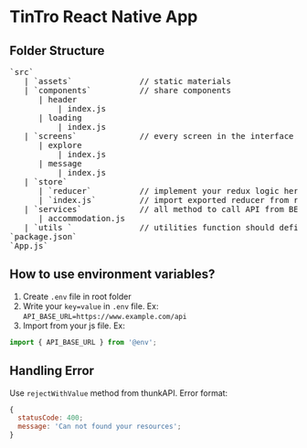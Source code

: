 # TinTro React Native App

## Folder Structure

<pre>
`src`
   | `assets`              // static materials
   | `components`          // share components
      | header
          | index.js
      | loading
          | index.js
   | `screens`             // every screen in the interface
      | explore
          | index.js
      | message
          | index.js
   | `store`
      | `reducer`          // implement your redux logic here
      | `index.js`         // import exported reducer from reducer folder to there
   | `services`            // all method to call API from BE should define here
      | accommodation.js
   | `utils `              // utilities function should define here
`package.json`
`App.js`
</pre>

## How to use environment variables?

1. Create `.env` file in root folder
2. Write your `key=value` in `.env` file. Ex: `API_BASE_URL=https://www.example.com/api`
3. Import from your js file. Ex:

```javascript
import { API_BASE_URL } from '@env';
```

## Handling Error

Use `rejectWithValue` method from thunkAPI. Error format:

```javascript
{
  statusCode: 400;
  message: 'Can not found your resources';
}
```
